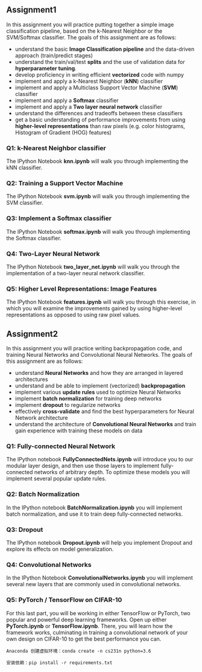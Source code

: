 ## Assignment1

In this assignment you will practice putting together a simple image classification pipeline, based on the k-Nearest Neighbor or the SVM/Softmax classifier. The goals of this assignment are as follows:

- understand the basic **Image Classification pipeline** and the data-driven approach (train/predict stages)
- understand the train/val/test **splits** and the use of validation data for **hyperparameter tuning**.
- develop proficiency in writing efficient **vectorized** code with numpy
- implement and apply a k-Nearest Neighbor (**kNN**) classifier
- implement and apply a Multiclass Support Vector Machine (**SVM**) classifier
- implement and apply a **Softmax** classifier
- implement and apply a **Two layer neural network** classifier
- understand the differences and tradeoffs between these classifiers
- get a basic understanding of performance improvements from using **higher-level representations** than raw pixels (e.g. color histograms, Histogram of Gradient (HOG) features)

### Q1: k-Nearest Neighbor classifier

The IPython Notebook **knn.ipynb** will walk you through implementing the kNN classifier.

### Q2: Training a Support Vector Machine

The IPython Notebook **svm.ipynb** will walk you through implementing the SVM classifier.

### Q3: Implement a Softmax classifier

The IPython Notebook **softmax.ipynb** will walk you through implementing the Softmax classifier.

### Q4: Two-Layer Neural Network

The IPython Notebook **two_layer_net.ipynb** will walk you through the implementation of a two-layer neural network classifier.

### Q5: Higher Level Representations: Image Features

The IPython Notebook **features.ipynb** will walk you through this exercise, in which you will examine the improvements gained by using higher-level representations as opposed to using raw pixel values.


## Assignment2

In this assignment you will practice writing backpropagation code, and training
Neural Networks and Convolutional Neural Networks. The goals of this assignment
are as follows:

- understand **Neural Networks** and how they are arranged in layered
  architectures
- understand and be able to implement (vectorized) **backpropagation**
- implement various **update rules** used to optimize Neural Networks
- implement **batch normalization** for training deep networks
- implement **dropout** to regularize networks
- effectively **cross-validate** and find the best hyperparameters for Neural
  Network architecture
- understand the architecture of **Convolutional Neural Networks** and train
  gain experience with training these models on data

### Q1: Fully-connected Neural Network
The IPython notebook **FullyConnectedNets.ipynb** will introduce you to our
modular layer design, and then use those layers to implement fully-connected
networks of arbitrary depth. To optimize these models you will implement several
popular update rules.

### Q2: Batch Normalization
In the IPython notebook **BatchNormalization.ipynb** you will implement batch
normalization, and use it to train deep fully-connected networks.

### Q3: Dropout
The IPython notebook **Dropout.ipynb** will help you implement Dropout and explore
its effects on model generalization.

### Q4: Convolutional Networks
In the IPython Notebook **ConvolutionalNetworks.ipynb** you will implement several new layers that are commonly used in convolutional networks.

### Q5: PyTorch / TensorFlow on CIFAR-10
For this last part, you will be working in either TensorFlow or PyTorch, two popular and powerful deep learning frameworks. 
Open up either **PyTorch.ipynb** or **TensorFlow.ipynb**. There, you will learn how the framework works, culminating in training a  convolutional network of your own design on CIFAR-10 to get the best performance you can.


```
Anaconda 创建虚拟环境：conda create -n cs231n python=3.6

安装依赖：pip install -r requirements.txt
```
